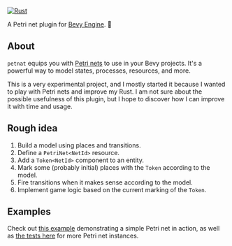 [![Rust](https://github.com/nxsaken/petnat/actions/workflows/rust.yml/badge.svg)](https://github.com/nxsaken/petnat/actions/workflows/rust.yml)

A Petri net plugin for [Bevy Engine](https://github.com/bevyengine/bevy). 🍾

## About

`petnat` equips you with [Petri nets](https://en.wikipedia.org/wiki/Petri_net) to use in your Bevy projects.
It's a powerful way to model states, processes, resources, and more.

This is a very experimental project, and I mostly started it because I wanted to play with Petri nets 
and improve my Rust. I am not sure about the possible usefulness of this plugin, but I hope to discover 
how I can improve it with time and usage.

## Rough idea

1. Build a model using places and transitions.
2. Define a `PetriNet<NetId>` resource.
3. Add a `Token<NetId>` component to an entity.
4. Mark some (probably initial) places with the `Token` according to the model.
5. Fire transitions when it makes sense according to the model.
6. Implement game logic based on the current marking of the `Token`.

## Examples

Check out [this example](examples/simple.rs) demonstrating a simple Petri net in action, as well as [the tests here](src/net.rs) for more Petri net instances.
